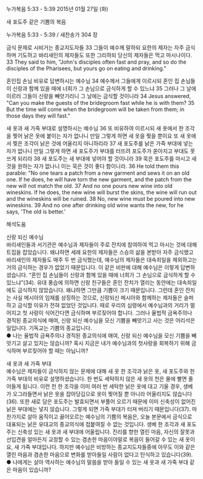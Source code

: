 누가복음 5:33 - 5:39 
2015년 01월 27일 (화)

새 포도주 같은 기쁨의 복음



누가복음 5:33 - 5:39 / 새찬송가 304 장


금식 문제로 시비거는 종교지도자들
33 그들이 예수께 말하되 요한의 제자는 자주 금식하며 기도하고 바리새인의 제자들도 또한 그리하되 당신의 제자들은 먹고 마시나이다.
33 They said to him, "John's disciples often fast and pray, and so do the disciples of the Pharisees, but yours go on eating and drinking." 

혼인집 손님 비유로 답변하시는 예수님
34 예수께서 그들에게 이르시되 혼인 집 손님들이 신랑과 함께 있을 때에 너희가 그 손님으로 금식하게 할 수 있느냐 35 그러나 그 날에 이르러 그들이 신랑을 빼앗기리니 그 날에는 금식할 것이니라 
34 Jesus answered, "Can you make the guests of the bridegroom fast while he is with them? 35 But the time will come when the bridegroom will be taken from them; in those days they will fast." 

새 옷과 새 가죽 부대로 설명하시는 예수님
36 또 비유하여 이르시되 새 옷에서 한 조각을 찢어 낡은 옷에 붙이는 자가 없나니 만일 그렇게 하면 새 옷을 찢을 뿐이요 또 새 옷에서 찢은 조각이 낡은 것에 어울리지 아니하리라 37 새 포도주를 낡은 가죽 부대에 넣는 자가 없나니 만일 그렇게 하면 새 포도주가 부대를 터뜨려 포도주가 쏟아지고 부대도 못쓰게 되리라 38 새 포도주는 새 부대에 넣어야 할 것이니라 39 묵은 포도주를 마시고 새 것을 원하는 자가 없나니 이는 묵은 것이 좋다 함이니라.
36 He told them this parable: "No one tears a patch from a new garment and sews it on an old one. If he does, he will have torn the new garment, and the patch from the new will not match the old. 37 And no one pours new wine into old wineskins. If he does, the new wine will burst the skins, the wine will run out and the wineskins will be ruined. 38 No, new wine must be poured into new wineskins. 39 And no one after drinking old wine wants the new, for he says, 'The old is better.'

해석도움





신랑 되신 예수님  
바리새인들과 서기관은 예수님과 제자들이 주로 잔치에 참여하여 먹고 마시는 것에 대해 트집을 잡았습니다. 왜냐하면 세례 요한의 제자들은 스승의 삶을 본받아 자주 금식했고 바리새인의 제자들도 매주 두 번 금식했는데, 예수님의 제자들은 대속죄일을 제외하고는 거의 금식하는 경우가 없었기 때문입니다. 이 같은 비판에 대해 예수님은 이렇게 답변하셨습니다. “혼인 집 손님들이 신랑과 함께 있을 때에 너희가 그 손님으로 금식하게 할 수 있느냐”(34). 유대 풍습에 의하면 신랑 친구들은 혼인 잔치가 열리는 동안에는 대속죄일에도 금식하지 않았습니다. 왜냐하면 그만큼 기쁨이 크기 때문입니다. 그런데 혼인 잔치는 사실 메시아의 임재를 상징하는 것으로, 신랑되신 메시아와 함께하는 제자들은 슬퍼하고 금식할 이유가 전혀 없었던 것입니다. 때로 우리의 심령에서 예수님과의 거리가 멀어지고 첫 사랑이 식어간다면  금식하며 부르짖어야 합니다. 그러나 율법적 금욕주의나 경직된 종교의식에 매여, 신랑 되신 예수님을 모신 기쁨을 빼앗기고 사는 것은 어리석은 일입니다. 기독교는 기쁨의 종교입니다.          
● 나는 율법적 금욕주의나 경직된 종교의식에 매여, 신랑 되신 예수님을 모신 기쁨을 빼앗기고 살고 있지는 않습니까? 혹시 지금은 내가 예수님과의 첫사랑을 회복하기 위해 금식하며 부르짖어야 할 때는 아닙니까? 

새 옷과 새 가죽 부대  
예수님은 제자들이 금식하지 않는 문제에 대해 새 옷 한 조각과 낡은 옷, 새 포도주와 헌 가죽 부대의 비유로 설명하셨습니다. 한 번도 세탁하지 않은 새 옷의 천은 물에 빨면 줄어들게 됩니다. 이런 천 한 조각을 이미 여러 번 세탁한 낡은 옷에 대고 기울 경우, 생베가 오그라들면서 낡은 옷을 잡아당김으로 옷이 찢어질 뿐 아니라 어울리지도 않습니다(36). 또한 새로 담은 포도주는 발효되면서 부풀어 오르기 때문에 이미 신축성이 없어진 낡은 부대에는 넣지 않습니다. 그렇게 되면 가죽 부대가 터져 버리기 때문입니다(37). 마찬가지로 살아 움직이고 끓어오르는 예수님의 기쁨의 복음은, 오늘 본문에서 금식으로 대표되는 낡은 유대교의 종교의식에 접붙여질 수 없는 것입니다. 생베 한 조각과 새 포도주는 신축성 있는 새 옷과 새 부대에 어울립니다. 진리를 향한 열린 마음, 자신의 잘못과 선입견을 얼마든지 교정할 수 있는 겸손한 마음이야말로 복음이 들어갈 수 있는 새 옷이요, 새 가죽 부대입니다. 하지만 예수님은 비방하는 종교지도자들중에 아무도 이와 같은 열린 마음과 겸손한 마음으로 변화를 받아들일 사람이 없다고 탄식하고 있습니다(39).
● 나에게는 살아 역사하는 예수님의 말씀을 받아 들일 수 있는 새 옷과 새 가죽 부대 같은 마음이 있습니까?
